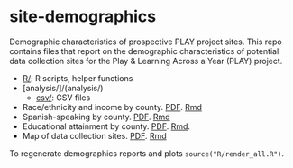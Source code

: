 # site-demographics

Demographic characteristics of prospective PLAY project sites. This repo contains files that report on the demographic characteristics of potential data collection sites for the Play & Learning Across a Year (PLAY) project.

- [R/](R/): R scripts, helper functions
- [analysis/]/(analysis/)
    + [csv/](analysis/csv/): CSV files
- Race/ethnicity and income by county. [PDF](site_demographics.pdf). [Rmd](site_demographics.Rmd)
- Spanish-speaking by county. [PDF](spanish_speaking.pdf). [Rmd](spanish_speaking.Rmd)
- Educational attainment by county. [PDF](educational_attainment.pdf). [Rmd](educational_attainment.Rmd).
- Map of data collection sites. [PDF](site_demo_map.pdf). [Rmd](site_demo_map.Rmd)

To regenerate demographics reports and plots `source("R/render_all.R")`.